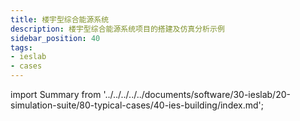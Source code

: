 ```yaml
---
title: 楼宇型综合能源系统
description: 楼宇型综合能源系统项目的搭建及仿真分析示例
sidebar_position: 40
tags:
- ieslab
- cases
---
```


import Summary from '../../../../../documents/software/30-ieslab/20-simulation-suite/80-typical-cases/40-ies-building/index.md';


<!-- [](../../../../../documents/software/30-ieslab/20-simulation-suite/80-typical-cases/40-ies-building/index.md) -->
<Summary />